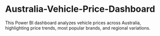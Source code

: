 # Australia-Vehicle-Price-Dashboard
This Power BI dashboard analyzes vehicle prices across Australia, highlighting price trends, most popular brands, and regional variations.
